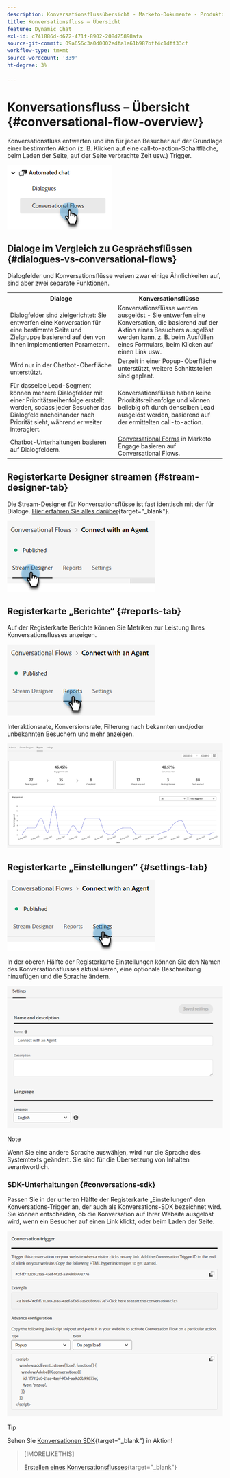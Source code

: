 ```yaml
---
description: Konversationsflussübersicht - Marketo-Dokumente - Produktdokumentation
title: Konversationsfluss – Übersicht
feature: Dynamic Chat
exl-id: c741886d-d672-471f-8902-208d25898afa
source-git-commit: 09a656c3a0d0002edfa1a61b987bff4c1dff33cf
workflow-type: tm+mt
source-wordcount: '339'
ht-degree: 3%

---
```


# Konversationsfluss – Übersicht {#conversational-flow-overview}

Konversationsfluss entwerfen und ihn für jeden Besucher auf der Grundlage einer bestimmten Aktion (z. B. Klicken auf eine call-to-action-Schaltfläche, beim Laden der Seite, auf der Seite verbrachte Zeit usw.) Trigger.

![](assets/conversational-flow-overview-1.png)

## Dialoge im Vergleich zu Gesprächsflüssen {#dialogues-vs-conversational-flows}

Dialogfelder und Konversationsflüsse weisen zwar einige Ähnlichkeiten auf, sind aber zwei separate Funktionen.

<table>
 <tbody>
  <tr>
   <th style="width:50%">Dialoge</th>
   <th style="width:50%">Konversationsflüsse</th>
  </tr>
  <tr>
   <td>Dialogfelder sind zielgerichtet: Sie entwerfen eine Konversation für eine bestimmte Seite und Zielgruppe basierend auf den von Ihnen implementierten Parametern.</td>
   <td>Konversationsflüsse werden ausgelöst - Sie entwerfen eine Konversation, die basierend auf der Aktion eines Besuchers ausgelöst werden kann, z. B. beim Ausfüllen eines Formulars, beim Klicken auf einen Link usw.</td>
  </tr>
   <tr>
   <td>Wird nur in der Chatbot-Oberfläche unterstützt.</td>
   <td>Derzeit in einer Popup-Oberfläche unterstützt, weitere Schnittstellen sind geplant.</td>
  </tr>
  </tr>
   <tr>
   <td>Für dasselbe Lead-Segment können mehrere Dialogfelder mit einer Prioritätsreihenfolge erstellt werden, sodass jeder Besucher das Dialogfeld nacheinander nach Priorität sieht, während er weiter interagiert.</td>
   <td>Konversationsflüsse haben keine Prioritätsreihenfolge und können beliebig oft durch denselben Lead ausgelöst werden, basierend auf der ermittelten call-to-action.</td>
  </tr>
  <tr>
   <td>Chatbot-Unterhaltungen basieren auf Dialogfeldern.</td>
   <td><a href="/help/marketo/product-docs/demand-generation/dynamic-chat/automated-chat/conversational-flow-settings-for-marketo-engage-forms.md" target="_blank">Conversational Forms</a> in Marketo Engage basieren auf Conversational Flows.</td>
  </tr>
 </tbody>
</table>

## Registerkarte Designer streamen {#stream-designer-tab}

Die Stream-Designer für Konversationsflüsse ist fast identisch mit der für Dialoge. [Hier erfahren Sie alles darüber](/help/marketo/product-docs/demand-generation/dynamic-chat/automated-chat/stream-designer.md){target="_blank"}.

![](assets/conversational-flow-overview-2.png)

## Registerkarte „Berichte“ {#reports-tab}

Auf der Registerkarte Berichte können Sie Metriken zur Leistung Ihres Konversationsflusses anzeigen.

![](assets/conversational-flow-overview-3.png)

Interaktionsrate, Konversionsrate, Filterung nach bekannten und/oder unbekannten Besuchern und mehr anzeigen.

![](assets/conversational-flow-overview-4.png)

## Registerkarte „Einstellungen“ {#settings-tab}

![](assets/conversational-flow-overview-5.png)

In der oberen Hälfte der Registerkarte Einstellungen können Sie den Namen des Konversationsflusses aktualisieren, eine optionale Beschreibung hinzufügen und die Sprache ändern.

![](assets/conversational-flow-overview-6.png)

>[!NOTE]
>
>Wenn Sie eine andere Sprache auswählen, wird nur die Sprache des Systemtexts geändert. Sie sind für die Übersetzung von Inhalten verantwortlich.

### SDK-Unterhaltungen {#conversations-sdk}

Passen Sie in der unteren Hälfte der Registerkarte „Einstellungen“ den Konversations-Trigger an, der auch als Konversations-SDK bezeichnet wird. Sie können entscheiden, ob die Konversation auf Ihrer Website ausgelöst wird, wenn ein Besucher auf einen Link klickt, oder beim Laden der Seite.

![](assets/conversational-flow-overview-7.png)

>[!TIP]
>
>Sehen Sie [Konversationen SDK](https://experienceleague.adobe.com/tools/marketo-dynamic-chatbot/conversations-sdk/){target="_blank"} in Aktion!

>[!MORELIKETHIS]
>
>[Erstellen eines Konversationsflusses](/help/marketo/product-docs/demand-generation/dynamic-chat/automated-chat/create-a-conversational-flow.md){target="_blank"}
